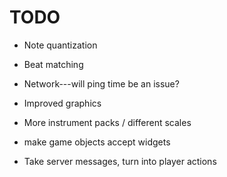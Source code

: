# TODO

* Note quantization
* Beat matching
* Network---will ping time be an issue?
* Improved graphics
* More instrument packs / different scales

* make game objects accept widgets

* Take server messages, turn into player actions